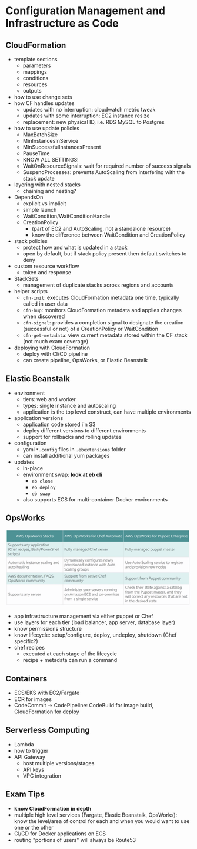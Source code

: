 # Configuration Management and Infrastructure as Code

## CloudFormation

- template sections
  - parameters
  - mappings
  - conditions
  - resources
  - outputs
- how to use change sets
- how CF handles updates
  - updates with no interruption: cloudwatch metric tweak
  - updates with some interruption: EC2 instance resize
  - replacement: new physical ID, i.e. RDS MySQL to Postgres
- how to use update policies
  - MaxBatchSize
  - MinInstancesInService
  - MinSuccessfulInstancesPresent
  - PauseTime
  - KNOW ALL SETTINGS!
  - WaitOnResourceSignals: wait for required number of success signals
  - SuspendProcesses: prevents AutoScaling from interfering with the stack update
- layering with nested stacks
  - chaining and nesting?
- DependsOn
  - explicit vs implicit
  - simple launch
  - WaitCondition/WaitConditionHandle
  - CreationPolicy
    - (part of EC2 and AutoScaling, not a standalone resource)
    - know the difference between WaitCondition and CreationPolicy
- stack policies
  - protect how and what is updated in a stack
  - open by default, but if stack policy present then default switches to deny
- custom resource workflow
  - token and response
- StackSets
  - management of duplicate stacks across regions and accounts
- helper scripts
  - `cfn-init`: executes CloudFormation metadata one time, typically called in user data
  - `cfn-hup`: monitors CloudFormation metadata and applies changes when discovered
  - `cfn-signal`: provides a completion signal to designate the creation (successful or not) of a CreationPolicy or WaitCondition
  - `cfn-get-metadata`: view current metadata stored within the CF stack (not much exam coverage)
- deploying with CloudFormation
  - deploy with CI/CD pipeline
  - can create pipeline, OpsWorks, or Elastic Beanstalk

## Elastic Beanstalk

- environment
  - tiers: web and worker
  - types: single instance and autoscaling
  - application is the top level construct, can have multiple environments
- application versions
  - application code stored i`n S3
  - deploy different versions to different environments
  - support for rollbacks and rolling updates
- configuration
  - yaml `*.config` files in `.ebextensions` folder
  - can install additional yum packages
- updates
  - in-place
  - environment swap: **look at eb cli**
    - `eb clone`
    - `eb deploy`
    - `eb swap`
  - also supports ECS for multi-container Docker environments

## OpsWorks

![OpsWorks offerings](./pictures/opsworks-offerings.png)

- app infrastructure management via either puppet or Chef
- use layers for each tier (load balancer, app server, database layer)
- know permissions structure
- know lifecycle: setup/configure, deploy, undeploy, shutdown (Chef specific?)
- chef recipes
  - executed at each stage of the lifecycle
  - recipe + metadata can run a command

## Containers

- ECS/EKS with EC2/Fargate
- ECR for images
- CodeCommit -> CodePipeline: CodeBuild for image build, CloudFormation for deploy

## Serverless Computing

- Lambda
- how to trigger
- API Gateway
  - host multiple versions/stages
  - API keys
  - VPC integration

## Exam Tips

- **know CloudFormation in depth**
- multiple high level services (Fargate, Elastic Beanstalk, OpsWorks): know the level/area of control for each and when you would want to use one or the other
- CI/CD for Docker applications on ECS
- routing "portions of users" will always be Route53

